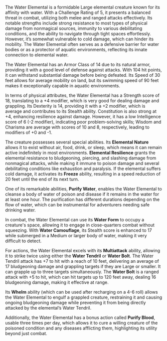 The Water Elemental is a formidable Large elemental creature known for its affinity with water. With a Challenge Rating of 5, it presents a balanced threat in combat, utilizing both melee and ranged attacks effectively. Its notable strengths include strong resistance to most types of physical damage from nonmagical sources, immunity to various debilitating conditions, and the ability to navigate through tight spaces effortlessly. However, it’s somewhat vulnerable to cold damage, which can hinder its mobility. The Water Elemental often serves as a defensive barrier for water bodies or as a protector of aquatic environments, reflecting its innate connection to elemental water.

The Water Elemental has an Armor Class of 14 due to its natural armor, providing it with a good level of defense against attacks. With 104 hit points, it can withstand substantial damage before being defeated. Its Speed of 30 feet allows for average mobility on land, but its swimming speed of 90 feet makes it exceptionally capable in aquatic environments.

In terms of physical attributes, the Water Elemental has a Strength score of 18, translating to a +4 modifier, which is very good for dealing damage and grappling. Its Dexterity is 14, providing it with a +2 modifier, which is average and contributes to its Stealth ability. Constitution is also strong at +4, enhancing resilience against damage. However, it has a low Intelligence score of 6 (-2 modifier), indicating poor problem-solving skills; Wisdom and Charisma are average with scores of 10 and 8, respectively, leading to modifiers of +0 and -1.

The creature possesses several special abilities. Its **Elemental Nature** allows it to exist without air, food, drink, or sleep, which means it can remain active indefinitely in most environments. **Elemental Resilience** grants the elemental resistance to bludgeoning, piercing, and slashing damage from nonmagical attacks, while making it immune to poison damage and several debilitating conditions like exhaustion and paralysis. If the elemental suffers cold damage, it activates its **Freeze** ability, resulting in a speed reduction of 20 feet until the end of its next turn.

One of its remarkable abilities, **Purify Water**, enables the Water Elemental to cleanse a body of water of poison and disease if it remains in the water for at least one hour. The purification has different durations depending on the flow of water, which can be instrumental for adventurers needing safe drinking water.

In combat, the Water Elemental can use its **Water Form** to occupy a creature's space, allowing it to engage in close-quarters combat without squeezing. With **Water Camouflage**, its Stealth score is enhanced to 17 while submerged in a Medium or larger body of water, making it very difficult to detect.

For actions, the Water Elemental excels with its **Multiattack** ability, allowing it to strike twice using either the **Water Tendril** or **Water Bolt**. The Water Tendril attack has +7 to hit with a reach of 10 feet, delivering an average of 17 bludgeoning damage and grappling targets if they are Large or smaller. It can grapple up to three targets simultaneously. The **Water Bolt** is a ranged attack with +5 to hit, which can hit targets up to 120 feet away, dealing 16 bludgeoning damage, making it effective at range.

Its **Whelm** ability (which can be used after recharging on a 4-6 roll) allows the Water Elemental to engulf a grappled creature, restraining it and causing ongoing bludgeoning damage while preventing it from being directly attacked by the elemental’s Water Tendril.

Additionally, the Water Elemental has a bonus action called **Purify Blood**, usable three times per day, which allows it to cure a willing creature of the poisoned condition and any diseases afflicting them, highlighting its utility beyond just combat.